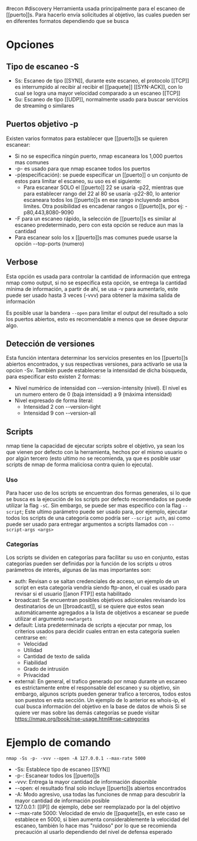 #recon #discovery
Herramienta usada principalmente para el escaneo de [[puerto]]s.
Para hacerlo envía solicitudes al objetivo, las cuales pueden ser en diferentes formatos dependiendo que se busca
# Opciones
## Tipo de escaneo -S
- Ss: Escaneo de tipo [[SYN]], durante este escaneo, el protocolo [[TCP]] es interrumpido al recibir al recibir el [[paquete]] [[SYN-ACK]], con lo cual se logra una mayor velocidad comparado a un escaneo [[TCP]]
- Su: Escaneo de tipo [[UDP]], normalmente usado para buscar servicios de streaming o similares
## Puertos objetivo -p
Existen varios formatos para establecer que [[puerto]]s se quieren escanear:
- Si no se especifica ningún puerto, nmap escaneara los 1,000 puertos mas comunes
- -p- es usado para que nmap escanee todos los puertos
- -p(especificación): se puede especificar un [[puerto]] o un conjunto de estos para limitar el escaneo, su uso es el siguiente:
	- Para escanear SOLO el [[puerto]] 22 se usaría -p22, mientras que para establecer rango del 22 al 80 se usaría -p22-80, lo anterior escaneara todos los [[puerto]]s en ese rango incluyendo ambos limites. Otra posibilidad es encadenar rangos o [[puerto]]s, por ej: -p80,443,8080-9090
-  -F para un escaneo rápido, la selección de [[puerto]]s es similar al escaneo predeterminado, pero con esta opción se reduce aun mas la cantidad
- Para escanear solo los x [[puerto]]s mas comunes puede usarse la opción --top-ports (numero)
## Verbose
Esta opción es usada para controlar la cantidad de información que entrega nmap como output, si no se especifica esta opción, se entrega la cantidad mínima de información, a partir de ahí, se usa -v para aumentarlo, este puede ser usado hasta 3 veces (-vvv) para obtener la máxima salida de información

Es posible usar la bandera `--open` para limitar el output del resultado a solo los puertos abiertos, esto es recomendable a menos que se desee depurar algo.
## Detección de versiones
Esta función intentara determinar los servicios presentes en los [[puerto]]s abiertos encontrados, y sus respectivas versiones, para activarlo se usa la opcion -Sv.
También puede establecerse la intensidad de dicha búsqueda, para especificar esto existen 2 formas:
- Nivel numérico de intensidad con --version-intensity (nivel). El nivel es un numero entero de 0 (baja intensidad) a 9 (máxima intensidad)
- Nivel expresado de forma literal:
	- Intensidad 2 con --version-light
	- Intensidad 9 con --version-all
## Scripts
nmap tiene la capacidad de ejecutar scripts sobre el objetivo, ya sean los que vienen por defecto con la herramienta, hechos por el mismo usuario o por algún tercero (esto ultimo no se recomienda, ya que es posible usar scripts de nmap de forma maliciosa contra quien lo ejecuta). 
### Uso
Para hacer uso de los scripts se encuentran dos formas generales, si lo que se busca es la ejecución de los scripts por defecto recomendados se puede utilizar la flag `-sC`. Sin embargo, se puede ser mas especifico con la flag `--script`;
Este ultimo parámetro puede ser usado para, por ejemplo, ejecutar todos los scripts de una categoría como podría ser `--script auth`, asi como puede ser usado para entregar argumentos a scripts llamados con `--script-args <args>`
### Categorías
Los scripts se dividen en categorías para facilitar su uso en conjunto, estas categorías pueden ser definidas por la función de los scripts u otros parámetros de interés, algunas de las mas importantes son:
- auth: Revisan o se saltan credenciales de acceso, un ejemplo de un script en esta categoría vendría siendo ftp-anon, el cual es usado para revisar si el usuario [[anon FTP]] esta habilitado
- broadcast: Se encuentran posibles objetivos adicionales revisando los destinatarios de un [[broadcast]], si se quiere que estos sean automáticamente agregados a la lista de objetivos a escanear se puede utilizar el argumento `newtargets`
- default: Lista predeterminada de scripts a ejecutar por nmap, los criterios usados para decidir cuales entran en esta categoría suelen centrarse en:
	- Velocidad
	- Utilidad
	- Cantidad de texto de salida
	- Fiabilidad
	- Grado de intrusión
	- Privacidad
- external: En general, el trafico generado por nmap durante un escaneo es estrictamente entre el responsable del escaneo y su objetivo, sin embargo, algunos scripts pueden generar trafico a terceros, todos estos son puestos en esta sección. Un ejemplo de lo anterior es whois-ip, el cual busca información del objetivo en la base de datos de whois
Si se quiere ver mas sobre las demás categorías se puede visitar https://nmap.org/book/nse-usage.html#nse-categories
# Ejemplo de comando

`nmap -Ss -p- -vvv --open -A 127.0.0.1 --max-rate 5000`
- -Ss: Establece tipo de escaneo [[SYN]]
- -p-: Escanear todos los [[puerto]]s
- -vvv: Entrega la mayor cantidad de información disponible
- --open: el resultado final solo incluye [[puerto]]s abiertos encontrados
- -A: Modo agresivo, usa todas las funciones de nmap para descubrir la mayor cantidad de información posible
- 127.0.0.1: [[IP]] de ejemplo, debe ser reemplazado por la del objetivo
- --max-rate 5000: Velocidad de envio de [[paquete]]s, en este caso se establece en 5000, si bien aumenta considerablemente la velocidad del escaneo, también lo hace mas "ruidoso" por lo que se recomienda precaución al usarlo dependiendo del nivel de defensa esperado
